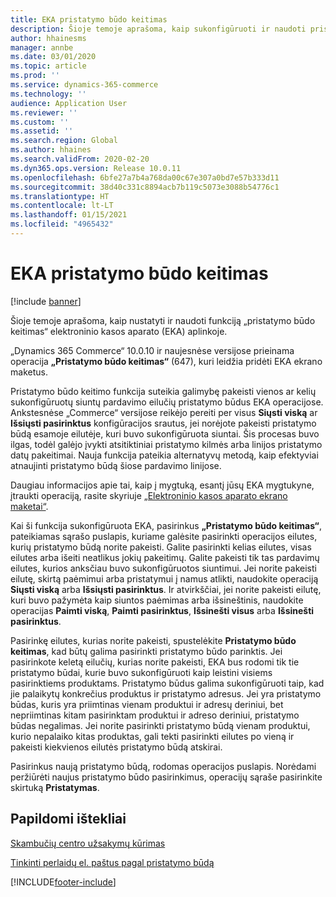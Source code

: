 ```yaml
---
title: EKA pristatymo būdo keitimas
description: Šioje temoje aprašoma, kaip sukonfigūruoti ir naudoti pristatymo būdo keitimą, esantį EKA.
author: hhainesms
manager: annbe
ms.date: 03/01/2020
ms.topic: article
ms.prod: ''
ms.service: dynamics-365-commerce
ms.technology: ''
audience: Application User
ms.reviewer: ''
ms.custom: ''
ms.assetid: ''
ms.search.region: Global
ms.author: hhaines
ms.search.validFrom: 2020-02-20
ms.dyn365.ops.version: Release 10.0.11
ms.openlocfilehash: 6bfe27a7b4a768da00c67e307a0bd7e57b333d11
ms.sourcegitcommit: 38d40c331c8894acb7b119c5073e3088b54776c1
ms.translationtype: HT
ms.contentlocale: lt-LT
ms.lasthandoff: 01/15/2021
ms.locfileid: "4965432"
---
```

# <a name="change-mode-of-delivery-in-pos"></a>EKA pristatymo būdo keitimas

[!include [banner](includes/banner.md)]

Šioje temoje aprašoma, kaip nustatyti ir naudoti funkciją „pristatymo būdo keitimas“ elektroninio kasos aparato (EKA) aplinkoje. 

„Dynamics 365 Commerce“ 10.0.10 ir naujesnėse versijose prieinama operacija **„Pristatymo būdo keitimas“** (647), kuri leidžia pridėti EKA ekrano maketus.

Pristatymo būdo keitimo funkcija suteikia galimybę pakeisti vienos ar kelių sukonfigūruotų siuntų pardavimo eilučių pristatymo būdus EKA operacijose. Ankstesnėse „Commerce“ versijose reikėjo pereiti per visus **Siųsti viską** ar **Išsiųsti pasirinktus** konfigūracijos srautus, jei norėjote pakeisti pristatymo būdą esamoje eilutėje, kuri buvo sukonfigūruota siuntai. Šis procesas buvo ilgas, todėl galėjo įvykti atsitiktiniai pristatymo kilmės arba linijos pristatymo datų pakeitimai. Nauja funkcija pateikia alternatyvų metodą, kaip efektyviai atnaujinti pristatymo būdą šiose pardavimo linijose.

Daugiau informacijos apie tai, kaip į mygtuką, esantį jūsų EKA mygtukyne, įtraukti operaciją, rasite skyriuje [„Elektroninio kasos aparato ekrano maketai“](https://docs.microsoft.com/dynamics365/commerce/pos-screen-layouts).

Kai ši funkcija sukonfigūruota EKA, pasirinkus **„Pristatymo būdo keitimas“**, pateikiamas sąrašo puslapis, kuriame galėsite pasirinkti operacijos eilutes, kurių pristatymo būdą norite pakeisti. Galite pasirinkti kelias eilutes, visas eilutes arba išeiti neatlikus jokių pakeitimų. Galite pakeisti tik tas pardavimų eilutes, kurios anksčiau buvo sukonfigūruotos siuntimui. Jei norite pakeisti eilutę, skirtą paėmimui arba pristatymui į namus atlikti, naudokite operaciją **Siųsti viską** arba **Išsiųsti pasirinktus**. Ir atvirkščiai, jei norite pakeisti eilutę, kuri buvo pažymėta kaip siuntos paėmimas arba išsineštinis, naudokite operacijas **Paimti viską**, **Paimti pasirinktus**, **Išsinešti visus** arba **Išsinešti pasirinktus**.

Pasirinkę eilutes, kurias norite pakeisti, spustelėkite **Pristatymo būdo keitimas**, kad būtų galima pasirinkti pristatymo būdo parinktis. Jei pasirinkote keletą eilučių, kurias norite pakeisti, EKA bus rodomi tik tie pristatymo būdai, kurie buvo sukonfigūruoti kaip leistini visiems pasirinktiems produktams. Pristatymo būdus galima sukonfigūruoti taip, kad jie palaikytų konkrečius produktus ir pristatymo adresus. Jei yra pristatymo būdas, kuris yra priimtinas vienam produktui ir adresų deriniui, bet nepriimtinas kitam pasirinktam produktui ir adreso deriniui, pristatymo būdas negalimas. Jei norite pasirinkti pristatymo būdą vienam produktui, kurio nepalaiko kitas produktas, gali tekti pasirinkti eilutes po vieną ir pakeisti kiekvienos eilutės pristatymo būdą atskirai.  

Pasirinkus naują pristatymo būdą, rodomas operacijos puslapis. Norėdami peržiūrėti naujus pristatymo būdo pasirinkimus, operacijų sąraše pasirinkite skirtuką **Pristatymas**.

## <a name="additional-resources"></a>Papildomi ištekliai

[Skambučių centro užsakymų kūrimas](tasks/create-call-center-orders.md)

[Tinkinti perlaidų el. paštus pagal pristatymo būdą](customize-email-delivery-mode.md)


[!INCLUDE[footer-include](../includes/footer-banner.md)]